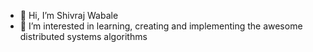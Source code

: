 - 👋 Hi, I’m Shivraj Wabale
- 👀 I’m interested in learning, creating and implementing the awesome distributed systems algorithms

<!---
Shiv22Wabale/Shiv22Wabale is a ✨ special ✨ repository because its `README.md` (this file) appears on your GitHub profile.
You can click the Preview link to take a look at your changes.
--->
